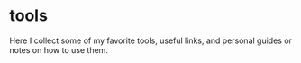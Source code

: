 # tools
Here I collect some of my favorite tools, useful links, and personal guides or notes on how to use them.
